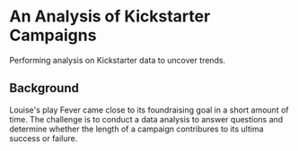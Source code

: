 # An Analysis of Kickstarter Campaigns
Performing analysis on Kickstarter data to uncover trends.

## Background
Louise's play Fever came close to its foundraising goal in a short amount of time. 
The challenge is to conduct a data analysis to answer questions and determine whether the length of a campaign contribures to its ultima success or failure. 
